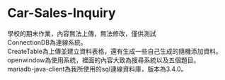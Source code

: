 # Car-Sales-Inquiry
學校的期末作業，內容無法上傳，無法修改，僅供測試  
ConnectionDB為連線系統。  
CreateTable為上傳並建立資料表格，還有生成一些自己生成的隨機添加資料。  
openwindow為使用系統，裡面的內容大致為搜尋系統以及五個題目。  
mariadb-java-client為我所使用的sql連線資料庫，版本為3.4.0。
